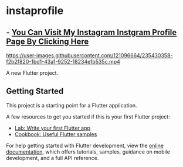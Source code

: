 # instaprofile

## - [You Can Visit My Instagram Instgram Profile Page By Clicking Here](https://techcoder01.github.io/InstaProfile/#/)


https://user-images.githubusercontent.com/121096664/235430358-f2b2f820-1bd1-43a1-9252-18234e1b535c.mp4


A new Flutter project.

## Getting Started

This project is a starting point for a Flutter application.

A few resources to get you started if this is your first Flutter project:

- [Lab: Write your first Flutter app](https://docs.flutter.dev/get-started/codelab)
- [Cookbook: Useful Flutter samples](https://docs.flutter.dev/cookbook)

For help getting started with Flutter development, view the
[online documentation](https://docs.flutter.dev/), which offers tutorials,
samples, guidance on mobile development, and a full API reference.
